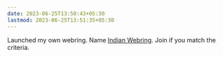 ```yaml
---
date: 2023-06-25T13:50:43+05:30
lastmod: 2023-06-25T13:51:35+05:30
---
```


Launched my own webring. Name [Indian Webring](https://webring.blackpiratex.com). Join if you match the criteria.
